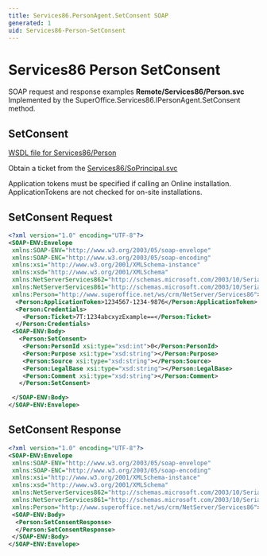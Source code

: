 ```yaml
---
title: Services86.PersonAgent.SetConsent SOAP
generated: 1
uid: Services86-Person-SetConsent
---
```


# Services86 Person SetConsent

SOAP request and response examples **Remote/Services86/Person.svc**
Implemented by the <see cref="M:SuperOffice.Services86.IPersonAgent.SetConsent">SuperOffice.Services86.IPersonAgent.SetConsent</see> method.

## SetConsent

[WSDL file for Services86/Person](../Services86-Person.md)

Obtain a ticket from the [Services86/SoPrincipal.svc](../SoPrincipal/index.md)

Application tokens must be specified if calling an Online installation. ApplicationTokens are not checked for on-site installations.

## SetConsent Request

```xml
<?xml version="1.0" encoding="UTF-8"?>
<SOAP-ENV:Envelope
 xmlns:SOAP-ENV="http://www.w3.org/2003/05/soap-envelope"
 xmlns:SOAP-ENC="http://www.w3.org/2003/05/soap-encoding"
 xmlns:xsi="http://www.w3.org/2001/XMLSchema-instance"
 xmlns:xsd="http://www.w3.org/2001/XMLSchema"
 xmlns:NetServerServices862="http://schemas.microsoft.com/2003/10/Serialization/Arrays"
 xmlns:NetServerServices861="http://schemas.microsoft.com/2003/10/Serialization/"
 xmlns:Person="http://www.superoffice.net/ws/crm/NetServer/Services86">
  <Person:ApplicationToken>1234567-1234-9876</Person:ApplicationToken>
  <Person:Credentials>
    <Person:Ticket>7T:1234abcxyzExample==</Person:Ticket>
  </Person:Credentials>
 <SOAP-ENV:Body>
   <Person:SetConsent>
    <Person:PersonId xsi:type="xsd:int">0</Person:PersonId>
    <Person:Purpose xsi:type="xsd:string"></Person:Purpose>
    <Person:Source xsi:type="xsd:string"></Person:Source>
    <Person:LegalBase xsi:type="xsd:string"></Person:LegalBase>
    <Person:Comment xsi:type="xsd:string"></Person:Comment>
   </Person:SetConsent>

 </SOAP-ENV:Body>
</SOAP-ENV:Envelope>

```

## SetConsent Response

```xml
<?xml version="1.0" encoding="UTF-8"?>
<SOAP-ENV:Envelope
 xmlns:SOAP-ENV="http://www.w3.org/2003/05/soap-envelope"
 xmlns:SOAP-ENC="http://www.w3.org/2003/05/soap-encoding"
 xmlns:xsi="http://www.w3.org/2001/XMLSchema-instance"
 xmlns:xsd="http://www.w3.org/2001/XMLSchema"
 xmlns:NetServerServices862="http://schemas.microsoft.com/2003/10/Serialization/Arrays"
 xmlns:NetServerServices861="http://schemas.microsoft.com/2003/10/Serialization/"
 xmlns:Person="http://www.superoffice.net/ws/crm/NetServer/Services86">
 <SOAP-ENV:Body>
  <Person:SetConsentResponse>
  </Person:SetConsentResponse>
 </SOAP-ENV:Body>
</SOAP-ENV:Envelope>

```
